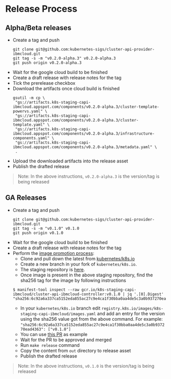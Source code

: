 # Release Process

## Alpha/Beta releases
- Create a tag and push
    ```shell
    git clone git@github.com:kubernetes-sigs/cluster-api-provider-ibmcloud.git
    git tag -s -m "v0.2.0-alpha.3" v0.2.0-alpha.3
    git push origin v0.2.0-alpha.3
    ```
- Wait for the google cloud build to be finished 
- Create a draft release with release notes for the tag
- Tick the prerelease checkbox
- Download the artifacts once cloud build is finished
     ```shell
    gsutil -m cp \
      "gs://artifacts.k8s-staging-capi-ibmcloud.appspot.com/components/v0.2.0-alpha.3/cluster-template-powervs.yaml" \
      "gs://artifacts.k8s-staging-capi-ibmcloud.appspot.com/components/v0.2.0-alpha.3/cluster-template.yaml" \
      "gs://artifacts.k8s-staging-capi-ibmcloud.appspot.com/components/v0.2.0-alpha.3/infrastructure-components.yaml" \
      "gs://artifacts.k8s-staging-capi-ibmcloud.appspot.com/components/v0.2.0-alpha.3/metadata.yaml" \
      .
    ```
- Upload the downloaded artifacts into the release asset
- Publish the drafted release
> Note: In the above instructions, `v0.2.0-alpha.3` is the version/tag is being released

## GA Releases
- Create a tag and push
    ```shell
    git clone git@github.com:kubernetes-sigs/cluster-api-provider-ibmcloud.git
    git tag -s -m "v0.1.0" v0.1.0
    git push origin v0.1.0
    ```
- Wait for the google cloud build to be finished
- Create a draft release with release notes for the tag
- Perform the [image promotion process](https://github.com/kubernetes/k8s.io/tree/main/registry.k8s.io#image-promoter):
  - Clone and pull down the latest from [kubernetes/k8s.io](https://github.com/kubernetes/k8s.io)
  - Create a new branch in your fork of `kubernetes/k8s.io`. 
  - The staging repository is [here](https://console.cloud.google.com/gcr/images/k8s-staging-capi-ibmcloud/GLOBAL).
  - Once image is present in the above staging repository, find the sha256 tag for the image by following instructions
  ```shell
  $ manifest-tool inspect --raw gcr.io/k8s-staging-capi-ibmcloud/cluster-api-ibmcloud-controller:v0.1.0 | jq '.[0].Digest'
  "sha256:6c92a6a337ca5152eda855ac27c9e4ca1f30bba0aa4de5c3a0b937270ead4363"
  ```
  - In your `kubernetes/k8s.io` branch edit `registry.k8s.io/images/k8s-staging-capi-ibmcloud/images.yaml` and add an entry for the version using the sha256 value got from the above command. For example: `"sha256:6c92a6a337ca5152eda855ac27c9e4ca1f30bba0aa4de5c3a0b937270ead4363": ["v0.1.0"]`
  - You can use [this PR](https://github.com/kubernetes/k8s.io/pull/3185) as example 
  - Wait for the PR to be approved and merged
  - Run `make release` command
  - Copy the content from `out` directory to release asset 
  - Publish the drafted release

> Note: In the above instructions, `v0.1.0` is the version/tag is being released
